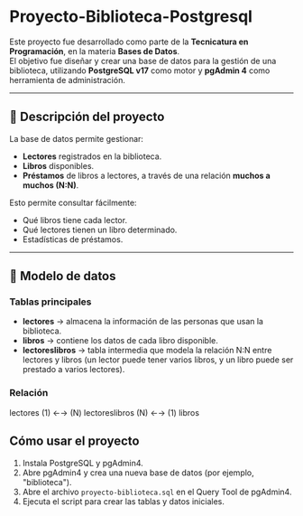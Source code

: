 # Proyecto-Biblioteca-Postgresql

Este proyecto fue desarrollado como parte de la **Tecnicatura en Programación**, en la materia **Bases de Datos**.  
El objetivo fue diseñar y crear una base de datos para la gestión de una biblioteca, utilizando **PostgreSQL v17** como motor y **pgAdmin 4** como herramienta de administración.

---

## 🔹 Descripción del proyecto

La base de datos permite gestionar:
- **Lectores** registrados en la biblioteca.
- **Libros** disponibles.
- **Préstamos** de libros a lectores, a través de una relación **muchos a muchos (N:N)**.

Esto permite consultar fácilmente:
- Qué libros tiene cada lector.
- Qué lectores tienen un libro determinado.
- Estadísticas de préstamos.

---

## 🔹 Modelo de datos

### Tablas principales
- **lectores** → almacena la información de las personas que usan la biblioteca.  
- **libros** → contiene los datos de cada libro disponible.  
- **lectoreslibros** → tabla intermedia que modela la relación N:N entre lectores y libros (un lector puede tener varios libros, y un libro puede ser prestado a varios lectores).

### Relación
lectores (1) ←→ (N) lectoreslibros (N) ←→ (1) libros

## Cómo usar el proyecto

1. Instala PostgreSQL y pgAdmin4.
2. Abre pgAdmin4 y crea una nueva base de datos (por ejemplo, "biblioteca").
3. Abre el archivo `proyecto-biblioteca.sql` en el Query Tool de pgAdmin4.
4. Ejecuta el script para crear las tablas y datos iniciales.
